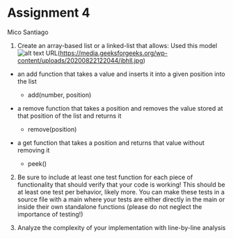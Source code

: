 # Assignment 4 
Mico Santiago

1. Create an array-based list or a linked-list that allows:
Used this model ![alt text](https://media.geeksforgeeks.org/wp-content/uploads/20200822122044/ibhll.jpg)
URL(https://media.geeksforgeeks.org/wp-content/uploads/20200822122044/ibhll.jpg)
  - an add function that takes a value and inserts it into a given position into the list
    - add(number, position)

  - a remove function that takes a position and removes the value stored at that position of the list and returns it
    - remove(position)

  - a get function that takes a position and returns that value without removing it
    - peek()


2. Be sure to include at least one test function for each piece of functionality that should verify that your code is working!  This should be at least one test per behavior, likely more.  You can make these tests in a source file with a main where your tests are either directly in the main or inside their own standalone functions (please do not neglect the importance of testing!)

3. Analyze the complexity of your implementation with line-by-line analysis

